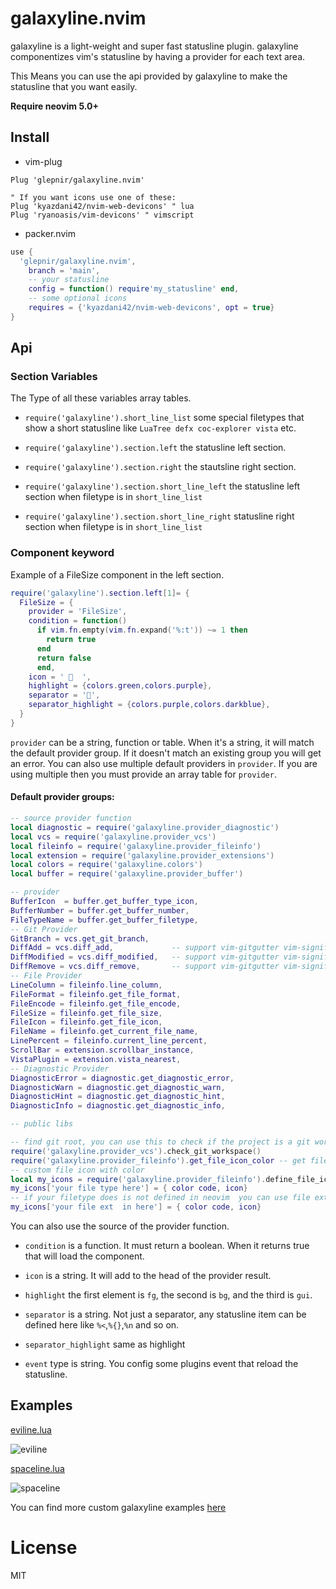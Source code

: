 # galaxyline.nvim

galaxyline is a light-weight and super fast statusline plugin. galaxyline
componentizes vim's statusline by having a provider for each text area.

This Means you can use the api provided by galaxyline to make the statusline
that you want easily.

**Require neovim 5.0+**

## Install
* vim-plug
```vim
Plug 'glepnir/galaxyline.nvim'

" If you want icons use one of these:
Plug 'kyazdani42/nvim-web-devicons' " lua
Plug 'ryanoasis/vim-devicons' " vimscript
```
* packer.nvim
```lua
use {
  'glepnir/galaxyline.nvim',
    branch = 'main',
    -- your statusline
    config = function() require'my_statusline' end,
    -- some optional icons
    requires = {'kyazdani42/nvim-web-devicons', opt = true}
}
```

## Api

### Section Variables

The Type of all these variables array tables.

- `require('galaxyline').short_line_list` some special filetypes that show a
    short statusline like `LuaTree defx coc-explorer vista` etc.

- `require('galaxyline').section.left` the statusline left section.

- `require('galaxyline').section.right` the stautsline right section.

- `require('galaxyline').section.short_line_left` the statusline left section
    when filetype is in `short_line_list`

- `require('galaxyline').section.short_line_right` statusline right section when
    filetype is in `short_line_list`


### Component keyword

Example of a FileSize component in the left section.

```lua
require('galaxyline').section.left[1]= {
  FileSize = {
    provider = 'FileSize',
    condition = function()
      if vim.fn.empty(vim.fn.expand('%:t')) ~= 1 then
        return true
      end
      return false
      end,
    icon = '   ',
    highlight = {colors.green,colors.purple},
    separator = '',
    separator_highlight = {colors.purple,colors.darkblue},
  }
}
```
`provider` can be a string, function or table. When it's a string, it will match
the default provider group. If it doesn't match an existing group you will get
an error. You can also use multiple default providers in `provider`. If you are
using multiple then you must provide an array table for `provider`.

#### Default provider groups:

```lua
-- source provider function
local diagnostic = require('galaxyline.provider_diagnostic')
local vcs = require('galaxyline.provider_vcs')
local fileinfo = require('galaxyline.provider_fileinfo')
local extension = require('galaxyline.provider_extensions')
local colors = require('galaxyline.colors')
local buffer = require('galaxyline.provider_buffer')

-- provider 
BufferIcon  = buffer.get_buffer_type_icon,
BufferNumber = buffer.get_buffer_number,
FileTypeName = buffer.get_buffer_filetype,
-- Git Provider
GitBranch = vcs.get_git_branch,
DiffAdd = vcs.diff_add,             -- support vim-gitgutter vim-signify gitsigns
DiffModified = vcs.diff_modified,   -- support vim-gitgutter vim-signify gitsigns
DiffRemove = vcs.diff_remove,       -- support vim-gitgutter vim-signify gitsigns
-- File Provider
LineColumn = fileinfo.line_column,
FileFormat = fileinfo.get_file_format,
FileEncode = fileinfo.get_file_encode,
FileSize = fileinfo.get_file_size,
FileIcon = fileinfo.get_file_icon,
FileName = fileinfo.get_current_file_name,
LinePercent = fileinfo.current_line_percent,
ScrollBar = extension.scrollbar_instance,
VistaPlugin = extension.vista_nearest,
-- Diagnostic Provider
DiagnosticError = diagnostic.get_diagnostic_error,
DiagnosticWarn = diagnostic.get_diagnostic_warn,
DiagnosticHint = diagnostic.get_diagnostic_hint,
DiagnosticInfo = diagnostic.get_diagnostic_info,

-- public libs

-- find git root, you can use this to check if the project is a git workspace
require('galaxyline.provider_vcs').check_git_workspace() 
require('galaxyline.provider_fileinfo').get_file_icon_color -- get file icon color
-- custom file icon with color
local my_icons = require('galaxyline.provider_fileinfo').define_file_icon() -- get file icon color
my_icons['your file type here'] = { color code, icon}
-- if your filetype does is not defined in neovim  you can use file extensions
my_icons['your file ext  in here'] = { color code, icon}
```

You can also use the source of the provider function.

- `condition` is a function. It must return a boolean. When it returns true that
    will load the component.

- `icon` is a string. It will add to the head of the provider result.

- `highlight` the first element is `fg`, the second is `bg`, and the third is `gui`.

- `separator` is a string. Not just a separator, any statusline item can be
    defined here like `%<`,`%{}`,`%n` and so on.

- `separator_highlight` same as highlight

- `event` type is string. You config some plugins event that reload the statusline.


## Examples

[eviline.lua](./example/eviline.lua)

![eviline](https://user-images.githubusercontent.com/41671631/97547528-dfb25900-1a08-11eb-944d-d22365ebc242.gif)

[spaceline.lua](./example/spaceline.lua)

![spaceline](https://user-images.githubusercontent.com/41671631/97022368-9d12fb80-1586-11eb-868b-f0230c0b02e4.png)

You can find more custom galaxyline examples [here](https://github.com/glepnir/galaxyline.nvim/issues/12)

# License

MIT
